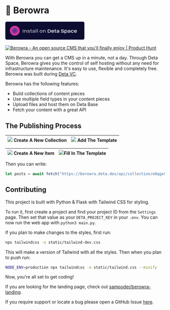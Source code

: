 # 🔵 Berowra

[<img src="space_button.png" alt="Install Berowra on Deta Space" width="250px">](https://deta.space/discovery/berowra)

<a href="https://www.producthunt.com/posts/berowra?utm_source=badge-top-post-badge&utm_medium=badge&utm_souce=badge-berowra" target="_blank"><img src="https://api.producthunt.com/widgets/embed-image/v1/top-post-badge.svg?post_id=308004&theme=dark&period=daily" alt="Berowra - An open source CMS that you'll finally enjoy | Product Hunt" style="width: 250px; height: 54px;" width="250" height="54" /></a>

With Berowra you can get a CMS up in a minute, not a day. Through Deta Space, Berowra gives you the control of self hosting without any need for infrastructure maintenance. It's easy to use, flexible and completely free. Berowra was built during [Deta VC](https://deta.vc).

Berowra has the following features:

- Build collections of content pieces
- Use multiple field types in your content pieces
- Upload files and host them on Deta Base
- Fetch your content with a great API

## The Publishing Process 


|![](https://cloud-cusao41w8-hack-club-bot.vercel.app/2screenshot_2021-07-24_at_12.48.29_pm.png) Create A New Collection  | ![](https://cloud-cusao41w8-hack-club-bot.vercel.app/1screenshot_2021-07-24_at_12.49.06_pm.png) Add The Template |
|--|--|

| ![](https://cloud-cusao41w8-hack-club-bot.vercel.app/3screenshot_2021-07-24_at_1.04.53_pm.png) <strong>Create A New Item</strong> | ![](https://cloud-cusao41w8-hack-club-bot.vercel.app/0screenshot_2021-07-24_at_12.53.23_pm.png)<strong>Fill In The Template</strong>  |
|--|--|

Then you can write:

```javascript
let posts = await fetch("https://berowra.deta.dev/api/collection/e0qgx9nelbms").then(r => r.json()
```

## Contributing

This project is built with Python & Flask with Tailwind CSS for styling. 

To run it, first create a project and find your project ID from the `Settings` page. Then set that value as your `DETA_PROJECT_KEY` in your `.env`. You can now run the web app with `python3 main.py`. 

If you plan to make changes to the styles, first run:

```zsh
npx tailwindcss -o static/tailwind-dev.css
```

This will make a version of Tailwind with all the styles. Then when you plan to push run:

```zsh
NODE_ENV=production npx tailwindcss -o static/tailwind.css --minify  
```

Now, you're all set to get coding!

If you are looking for the landing page, check out [sampoder/berowra-landing](https://github.com/sampoder/berowra-landing).

If you require support or locate a bug please open a GitHub Issue [here](https://github.com/sampoder/berowra/issues/new/choose).
